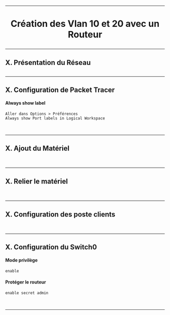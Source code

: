 ---------------------------------------------------------------------------------------------------------------------------------------------------
# <p align='center'> Création des Vlan 10 et 20 avec un Routeur </p>


---------------------------------------------------------------------------------------------------------------------------------------------------
## X. Présentation du Réseau
```

```


---------------------------------------------------------------------------------------------------------------------------------------------------
## X. Configuration de Packet Tracer
#### Always show label
```
Aller dans Options > Préférences
Always show Port labels in Logical Workspace
```

<br />

---------------------------------------------------------------------------------------------------------------------------------------------------
## X. Ajout du Matériel

<br />

---------------------------------------------------------------------------------------------------------------------------------------------------
## X. Relier le matériel

<br />

---------------------------------------------------------------------------------------------------------------------------------------------------
## X. Configuration des poste clients

<br />

---------------------------------------------------------------------------------------------------------------------------------------------------
## X. Configuration du Switch0

#### Mode privilège
```
enable
```

#### Protéger le routeur
```
enable secret admin
```

<br />

---------------------------------------------------------------------------------------------------------------------------------------------------


